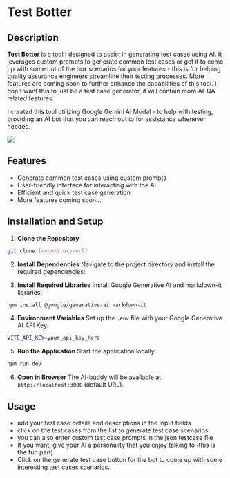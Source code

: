 # Test Botter 

## Description

**Test Botter**  is a tool I designed to assist in generating test cases using AI. It leverages custom prompts to generate common test cases or get it to come up with some out of the box scenarios for your features - this is for helping quality assurance engineers streamline their testing processes. More features are coming soon to further enhance the capabilities of this tool. I don't want this to just be a test case generator, it will contain more AI-QA related features. 

I created this tool utilizing Google Gemini AI Modal - to help with testing, providing an AI bot that you can reach out to for assistance whenever needed.


![](https://raw.githubusercontent.com/bennhub/GitHub-QA-Portfolio/6b584793888b9a8d4899fad0d0477a19e578c844/AI-QA%20Projects/ai_bot_testcase_3.gif
)



## Features

- Generate common test cases using custom prompts
- User-friendly interface for interacting with the AI
- Efficient and quick test case generation
- More features coming soon...


## Installation and Setup

1. **Clone the Repository**
```bash
git clone [repository-url]
```

2. **Install Dependencies**
Navigate to the project directory and install the required dependencies:

3. **Install Required Libraries**
Install Google Generative AI and markdown-it libraries:
```bash
npm install @google/generative-ai markdown-it
```

4. **Environment Variables**
Set up the `.env` file with your Google Generative AI API Key:
```bash
VITE_API_KEY=your_api_key_here
```

5. **Run the Application**
Start the application locally:
```bash
npm run dev
```

6. **Open in Browser**
The AI-buddy will be available at `http://localhost:3000` (default URL).

## Usage

- add your test case details and descriptions in the input fields
- click on the test cases from the list to generate test case scenarios
- you can also enter custom test case prompts in the json testcase file
- If you want, give your AI a personality that you enjoy talking to (this is the fun part)
- Click on the generate test case button for the bot to come up with some interesting test cases scenarios.

